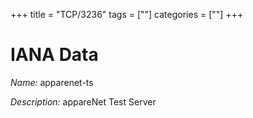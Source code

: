 +++
title = "TCP/3236"
tags = [""]
categories = [""]
+++

# IANA Data

_Name:_ apparenet-ts

_Description:_ appareNet Test Server

